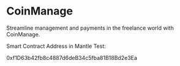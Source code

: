# CoinManage
Streamline management and payments in the freelance world with CoinManage.


Smart Contract Address in Mantle Test:

0xf1D63b42fb8c4887d6deB34c5fba81B18Bd2e3Ea



